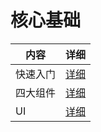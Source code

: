 # 核心基础

| 内容 | 详细 |
|-----|-----|
| 快速入门 | [详细](https://github.com/BruceAnda/LearnAndroidDevelop/tree/master/app/src/main/java/cn/zhaoliang5156/learnandroiddevelop/ui/basic/corebasic/quickstart) |
| 四大组件 | [详细](https://github.com/BruceAnda/LearnAndroidDevelop/tree/master/app/src/main/java/cn/zhaoliang5156/learnandroiddevelop/ui/basic/corebasic/component) |
| UI | [详细](https://github.com/BruceAnda/LearnAndroidDevelop/tree/master/app/src/main/java/cn/zhaoliang5156/learnandroiddevelop/ui/basic/corebasic/ui) |